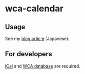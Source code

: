 # wca-calendar

## Usage

See my [blog article](http://www.terabo.net/blog/wca-competitions-calendar) (Japanese).

## For developers

[iCal](https://github.com/markuspoerschke/iCal) and [WCA database](https://www.worldcubeassociation.org/results/misc/export.html) are required.
